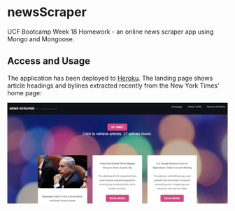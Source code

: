 # newsScraper
UCF Bootcamp Week 18 Homework - an online news scraper app using Mongo and Mongoose.

## Access and Usage
The application has been deployed to [Heroku](https://damp-tor-55631.herokuapp.com/articles).  The landing page shows article headings and bylines extracted recently from the New York Times' home page:

![newsScraper landing page](https://github.com/j0serobles/newsScraper/blob/master/images/homepage.jpg)


<!--stackedit_data:
eyJoaXN0b3J5IjpbLTE3MzExMDcyMDQsMzAzNzkyMTY4XX0=
-->